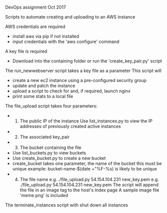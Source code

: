 DevOps assignment Oct 2017

Scripts to automate creating and uploading to an AWS instance

AWS credentials are required
- install aws via pip if not installed
- input credentials with the 'aws configure' command

A key file is required
- Download into the containing folder or run the 'create_key_pair.py' script

The run_newwebserver script takes a key file as a parameter
This script will
- create a new ec2 instance using a pre-configured security group
- update and patch the instance
- upload a script to check for and, if required, launch nginx
- print some stats to a local file

The file_upload script takes four parameters:
- 1. The public IP of the instance
     Use list_instances.py to view the IP addresses of previously created active instances
- 2. The associated key_pair
- 3. The bucket containing the file
-    Use list_buckets.py to view buckets
-    Use create_bucket.py to create a new bucket
-    create_bucket takes one parameter, the name of the bucket
     this must be unique
     example: bucket-name-$(date +"%F-%s) is likely to be unique
- 4. The file name
e.g. ./file_upload.py 54.154.104.231 new_key.pem e.g. ./file_upload.py 54.154.104.231 new_key.pem
The script will append the file in an image tag to the host's index page
A sample image file 'meme.png' is included

The terminate_instances script with shut down all instances